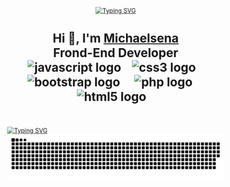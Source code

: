 
<p align="center" ><a href=""><img src="https://readme-typing-svg.herokuapp.com?font=Fira+Code&weight=600&size=25&pause=1000&random=false&width=435&lines=Welcome+to+my+GitHub+page+MS" alt="Typing SVG" /></a></p>

<h1 align="center">Hi 👋, I'm <a href="https://michaelsena2523.github.io/Portafolioweb.github.io/" target="blank">
Michaelsena</a><br>
Frond-End Developer<br>
  
  <div>
    <img src="https://cdn.jsdelivr.net/gh/devicons/devicon/icons/javascript/javascript-original.svg" height="40" alt="javascript logo"  />
    <img width="12" />
    <img src="https://cdn.jsdelivr.net/gh/devicons/devicon/icons/css3/css3-original.svg" height="40" alt="css3 logo"  />
    <img width="12" />
    <img src="https://cdn.jsdelivr.net/gh/devicons/devicon/icons/bootstrap/bootstrap-original.svg" height="40" alt="bootstrap logo"  />
    <img width="20" />
    <img src="https://cdn.jsdelivr.net/gh/devicons/devicon/icons/php/php-original.svg" height="40" alt="php logo"  />
    <img width="20" />
    <img src="https://cdn.jsdelivr.net/gh/devicons/devicon/icons/html5/html5-original.svg" height="40" alt="html5 logo"  />
    <img width="12" />
  </div><br>

 

</h1>
 <a href="https://git.io/typing-svg"><img src="https://readme-typing-svg.herokuapp.com? font=Fira+Code&pause=1000&random=false&width=435&lines=Welcome+to+my+GitHub+page;I+hope+you+like+some+of+my+repository" 
  alt="Typing SVG"/></a>
</h1>


<img  align="center"  src="https://raw.githubusercontent.com/Envoy-VC/Envoy-VC/output/github-contribution-grid-snake-dark.svg">
